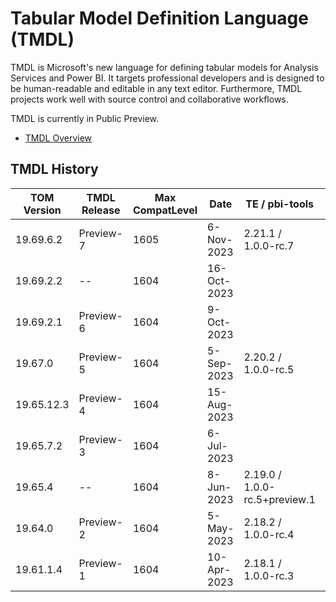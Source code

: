 # Tabular Model Definition Language (TMDL)

TMDL is Microsoft's new language for defining tabular models for Analysis Services and Power BI. It targets professional developers and is designed to be human-readable and editable in any text editor. Furthermore, TMDL projects work well with source control and collaborative workflows.

TMDL is currently in Public Preview.

* [TMDL Overview](https://pbi.onl/tmdl-docs)

## TMDL History

| TOM Version | TMDL Release | Max CompatLevel | Date | TE / pbi-tools | Notes |
| ----------- | ------------ | ---- | ------------ | ----- | ----- |
| 19.69.6.2   | Preview-7    | 1605 | 6-Nov-2023 | 2.21.1 / 1.0.0-rc.7 |
| 19.69.2.2   | --           | 1604 | 16-Oct-2023 |
| 19.69.2.1   | Preview-6    | 1604 | 9-Oct-2023 |
| 19.67.0     | Preview-5    | 1604 | 5-Sep-2023 | 2.20.2 / 1.0.0-rc.5 |
| 19.65.12.3  | Preview-4    | 1604 | 15-Aug-2023 |
| 19.65.7.2   | Preview-3    | 1604 | 6-Jul-2023 |
| 19.65.4     | --           | 1604 | 8-Jun-2023 | 2.19.0 / 1.0.0-rc.5+preview.1 |
| 19.64.0     | Preview-2    | 1604 | 5-May-2023 | 2.18.2 / 1.0.0-rc.4 |
| 19.61.1.4   | Preview-1    | 1604 | 10-Apr-2023 | 2.18.1 / 1.0.0-rc.3 |

